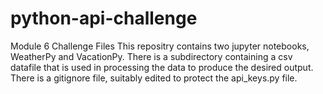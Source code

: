 # python-api-challenge
Module 6 Challenge Files
This repositry contains two jupyter notebooks, WeatherPy and VacationPy. There is a subdirectory containing a csv datafile that is used in processing the data to produce the desired output. There is a gitignore file, suitably edited to protect the api_keys.py file. 
